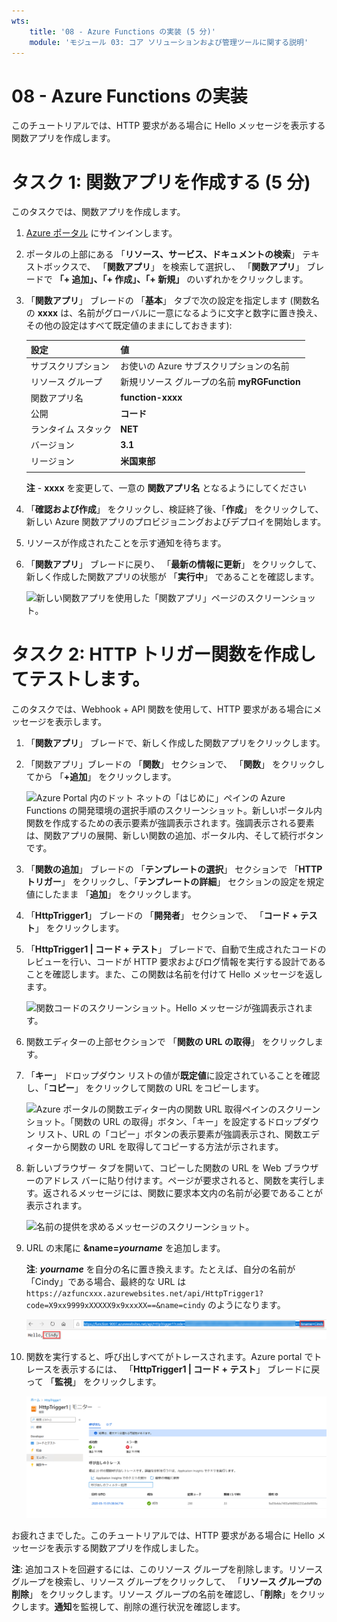 ```yaml
---
wts:
    title: '08 - Azure Functions の実装 (5 分)'
    module: 'モジュール 03: コア ソリューションおよび管理ツールに関する説明'
---
```

# 08 - Azure Functions の実装

このチュートリアルでは、HTTP 要求がある場合に Hello メッセージを表示する関数アプリを作成します。 

# タスク 1: 関数アプリを作成する (5 分)

このタスクでは、関数アプリを作成します。

1. [Azure ポータル](https://portal.azure.com) にサインインします。

1. ポータルの上部にある 「**リソース、サービス、ドキュメントの検索**」 テキストボックスで、 「**関数アプリ**」 を検索して選択し、 「**関数アプリ**」 ブレードで **「+ 追加」、「+ 作成」、「+ 新規」** のいずれかをクリックします。

1. 「**関数アプリ**」 ブレードの 「**基本**」 タブで次の設定を指定します (関数名の **xxxx** は、名前がグローバルに一意になるように文字と数字に置き換え、その他の設定はすべて既定値のままにしておきます): 

    | 設定 | 値 |
    | -- | --|
    | サブスクリプション | お使いの Azure サブスクリプションの名前 |
    | リソース グループ | 新規リソース グループの名前 **myRGFunction** |
    | 関数アプリ名 | **function-xxxx** |
    | 公開 | **コード** |
    | ランタイム スタック | **NET** |
    | バージョン | **3.1** |
    | リージョン | **米国東部** |
    | | |

    **注** -  **xxxx** を変更して、一意の **関数アプリ名** となるようにしてください

1. 「**確認および作成**」 をクリックし、検証終了後、「**作成**」 をクリックして、新しい Azure 関数アプリのプロビジョニングおよびデプロイを開始します。

1. リソースが作成されたことを示す通知を待ちます。

1. 「**関数アプリ**」 ブレードに戻り、 「**最新の情報に更新**」 をクリックして、新しく作成した関数アプリの状態が 「**実行中**」 であることを確認します。 

    ![新しい関数アプリを使用した「関数アプリ」ページのスクリーンショット。](../images/0701.png)

# タスク 2: HTTP トリガー関数を作成してテストします。

このタスクでは、Webhook + API 関数を使用して、HTTP 要求がある場合にメッセージを表示します。 

1. 「**関数アプリ**」 ブレードで、新しく作成した関数アプリをクリックします。 

1. 「関数アプリ」ブレードの 「**関数**」 セクションで、 「**関数**」 をクリックしてから 「**+追加**」 をクリックします。

    ![Azure Portal 内のドット ネットの「はじめに」ペインの Azure Functions の開発環境の選択手順のスクリーンショット。新しいポータル内関数を作成するための表示要素が強調表示されます。強調表示される要素は、関数アプリの展開、新しい関数の追加、ポータル内、そして続行ボタンです。](../images/0702.png)

1. 「**関数の追加**」 ブレードの 「**テンプレートの選択**」 セクションで 「**HTTP トリガー**」 をクリックし、「**テンプレートの詳細**」 セクションの設定を規定値にしたまま 「**追加**」 をクリックします。

1. 「**HttpTrigger1**」 ブレードの 「**開発者**」 セクションで、 「**コード + テスト**」 をクリックします。 

1. 「**HttpTrigger1 \| コード + テスト**」 ブレードで、自動で生成されたコードのレビューを行い、コードが HTTP 要求およびログ情報を実行する設計であることを確認します。また、この関数は名前を付けて Hello メッセージを返します。 

    ![関数コードのスクリーンショット。Hello メッセージが強調表示されます。](../images/0704.png)

1. 関数エディターの上部セクションで 「**関数の URL の取得**」 をクリックします。 

1. 「**キー**」 ドロップダウン リストの値が**既定値**に設定されていることを確認し、「**コピー**」 をクリックして関数の URL をコピーします。 

    ![Azure ポータルの関数エディター内の関数 URL 取得ペインのスクリーンショット。「関数の URL の取得」ボタン、「キー」を設定するドロップダウン リスト、URL の「コピー」ボタンの表示要素が強調表示され、関数エディターから関数の URL を取得してコピーする方法が示されます。](../images/0705.png)

1. 新しいブラウザー タブを開いて、コピーした関数の URL を Web ブラウザーのアドレス バーに貼り付けます。ページが要求されると、関数を実行します。返されるメッセージには、関数に要求本文内の名前が必要であることが表示されます。

    ![名前の提供を求めるメッセージのスクリーンショット。](../images/0706.png)

1. URL の末尾に **&name=*yourname*** を追加します。

    **注**: ***yourname*** を自分の名に置き換えます。たとえば、自分の名前が「Cindy」である場合、最終的な URL は `https://azfuncxxx.azurewebsites.net/api/HttpTrigger1?code=X9xx9999xXXXXX9x9xxxXX==&name=cindy` のようになります。

    ![強調表示された関数 URL のスクリーンショットと、Web ブラウザーのアドレス バーに追加されたユーザー名の例。メイン ブラウザー ウィンドウ内に関数の出力を示す Hello メッセージとユーザー名も強調表示されます。](../images/0707.png)

1. 関数を実行すると、呼び出しすべてがトレースされます。Azure portal でトレースを表示するには、 「**HttpTrigger1 \| コード + テスト**」 ブレードに戻って 「**監視**」 をクリックします。

    ![Azure Portal の関数エディター内で関数を実行した結果のトレース情報ログのスクリーンショット。](../images/0709.png) 

お疲れさまでした。このチュートリアルでは、HTTP 要求がある場合に Hello メッセージを表示する関数アプリを作成しました。 

**注**: 追加コストを回避するには、このリソース グループを削除します。リソース グループを検索し、リソース グループをクリックして、 「**リソース グループの削除**」 をクリックします。リソース グループの名前を確認し、「**削除**」をクリックします。**通知**を監視して、削除の進行状況を確認します。
